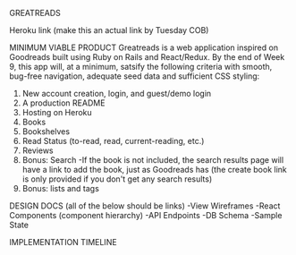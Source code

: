 GREATREADS

Heroku link (make this an actual link by Tuesday COB)


MINIMUM VIABLE PRODUCT
Greatreads is a web application inspired on Goodreads built using Ruby on Rails and React/Redux. By the end of Week 9, this app will, at a minimum, satsify the following criteria with smooth, bug-free navigation, adequate seed data and sufficient CSS styling:
  1. New account creation, login, and guest/demo login
  2. A production README
  3. Hosting on Heroku
  4. Books
  5. Bookshelves
  6. Read Status (to-read, read, current-reading, etc.)
  7. Reviews
  8. Bonus: Search
    -If the book is not included, the search results page will have a link to add the book, just as Goodreads has (the create book link is only provided if you don't get any search results)
  9. Bonus: lists and tags

DESIGN DOCS (all of the below should be links)
  -View Wireframes
  -React Components (component hierarchy)
  -API Endpoints
  -DB Schema
  -Sample State

IMPLEMENTATION TIMELINE
